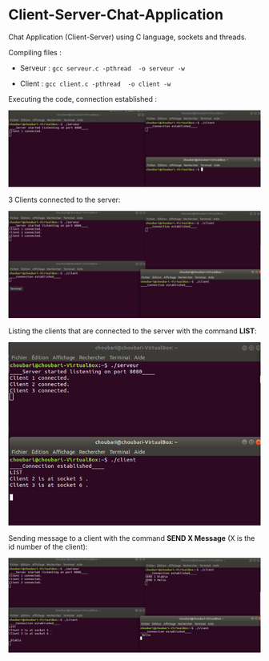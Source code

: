 # Client-Server-Chat-Application

Chat Application (Client-Server) using C language, sockets and threads.

Compiling files :

* Serveur :
`
gcc serveur.c -pthread  -o serveur -w
`

* Client :
`
gcc client.c -pthread  -o client -w
`

Executing the code, connection established :

<p align="center">
  <img  src="images/connection_established.PNG" width="600px" >
</p>

3 Clients connected to the server:

<p align="center">
  <img  src="images/clients.PNG" width="600px" >
</p>

Listing the clients that are connected to the server with the command **LIST**:

<p align="center">
  <img  src="images/list.PNG" width="600px" >
</p>

Sending message to a client with the command **SEND X Message** (X is the id number of the client):

<p align="center">
  <img  src="images/send.PNG" width="600px" >
</p>
